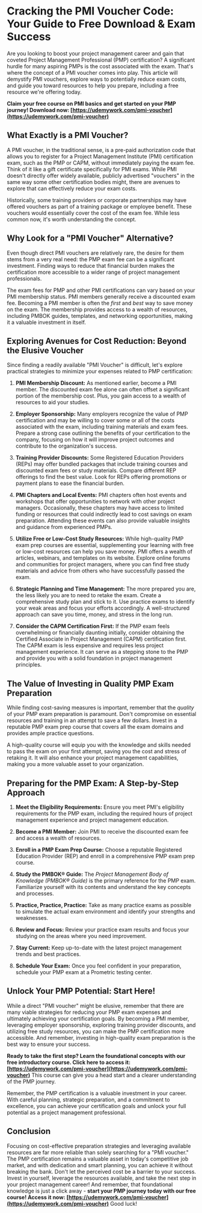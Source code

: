 # Cracking the PMI Voucher Code: Your Guide to Free Download & Exam Success

Are you looking to boost your project management career and gain that coveted Project Management Professional (PMP) certification? A significant hurdle for many aspiring PMPs is the cost associated with the exam. That's where the concept of a PMI voucher comes into play. This article will demystify PMI vouchers, explore ways to potentially reduce exam costs, and guide you toward resources to help you prepare, including a free resource we're offering today.

**Claim your free course on PMI basics and get started on your PMP journey! Download now: [https://udemywork.com/pmi-voucher](https://udemywork.com/pmi-voucher)**

## What Exactly is a PMI Voucher?

A PMI voucher, in the traditional sense, is a pre-paid authorization code that allows you to register for a Project Management Institute (PMI) certification exam, such as the PMP or CAPM, without immediately paying the exam fee. Think of it like a gift certificate specifically for PMI exams. While PMI doesn't directly offer widely available, publicly advertised "vouchers" in the same way some other certification bodies might, there are avenues to explore that can effectively reduce your exam costs.

Historically, some training providers or corporate partnerships may have offered vouchers as part of a training package or employee benefit. These vouchers would essentially cover the cost of the exam fee.  While less common now, it's worth understanding the concept.

## Why Look for a "PMI Voucher" Alternative?

Even though direct PMI vouchers are relatively rare, the desire for them stems from a very real need: the PMP exam fee can be a significant investment. Finding ways to reduce that financial burden makes the certification more accessible to a wider range of project management professionals.

The exam fees for PMP and other PMI certifications can vary based on your PMI membership status. PMI members generally receive a discounted exam fee.  Becoming a PMI member is often the *first* and *best* way to save money on the exam.  The membership provides access to a wealth of resources, including PMBOK guides, templates, and networking opportunities, making it a valuable investment in itself.

## Exploring Avenues for Cost Reduction: Beyond the Elusive Voucher

Since finding a readily available "PMI Voucher" is difficult, let's explore practical strategies to minimize your expenses related to PMP certification:

1.  **PMI Membership Discount:** As mentioned earlier, become a PMI member. The discounted exam fee alone can often offset a significant portion of the membership cost. Plus, you gain access to a wealth of resources to aid your studies.

2.  **Employer Sponsorship:** Many employers recognize the value of PMP certification and may be willing to cover some or all of the costs associated with the exam, including training materials and exam fees. Prepare a strong case outlining the benefits of your certification to the company, focusing on how it will improve project outcomes and contribute to the organization's success.

3.  **Training Provider Discounts:** Some Registered Education Providers (REPs) may offer bundled packages that include training courses and discounted exam fees or study materials. Compare different REP offerings to find the best value. Look for REPs offering promotions or payment plans to ease the financial burden.

4.  **PMI Chapters and Local Events:** PMI chapters often host events and workshops that offer opportunities to network with other project managers. Occasionally, these chapters may have access to limited funding or resources that could indirectly lead to cost savings on exam preparation. Attending these events can also provide valuable insights and guidance from experienced PMPs.

5.  **Utilize Free or Low-Cost Study Resources:** While high-quality PMP exam prep courses are essential, supplementing your learning with free or low-cost resources can help you save money. PMI offers a wealth of articles, webinars, and templates on its website. Explore online forums and communities for project managers, where you can find free study materials and advice from others who have successfully passed the exam.

6.  **Strategic Planning and Time Management:** The more prepared you are, the less likely you are to need to retake the exam. Create a comprehensive study plan and stick to it. Use practice exams to identify your weak areas and focus your efforts accordingly. A well-structured approach can save you time, money, and stress in the long run.

7.  **Consider the CAPM Certification First:** If the PMP exam feels overwhelming or financially daunting initially, consider obtaining the Certified Associate in Project Management (CAPM) certification first. The CAPM exam is less expensive and requires less project management experience. It can serve as a stepping stone to the PMP and provide you with a solid foundation in project management principles.

## The Value of Investing in Quality PMP Exam Preparation

While finding cost-saving measures is important, remember that the *quality* of your PMP exam preparation is paramount. Don't compromise on essential resources and training in an attempt to save a few dollars. Invest in a reputable PMP exam prep course that covers all the exam domains and provides ample practice questions.

A high-quality course will equip you with the knowledge and skills needed to pass the exam on your first attempt, saving you the cost and stress of retaking it. It will also enhance your project management capabilities, making you a more valuable asset to your organization.

## Preparing for the PMP Exam: A Step-by-Step Approach

1.  **Meet the Eligibility Requirements:** Ensure you meet PMI's eligibility requirements for the PMP exam, including the required hours of project management experience and project management education.

2.  **Become a PMI Member:** Join PMI to receive the discounted exam fee and access a wealth of resources.

3.  **Enroll in a PMP Exam Prep Course:** Choose a reputable Registered Education Provider (REP) and enroll in a comprehensive PMP exam prep course.

4.  **Study the PMBOK® Guide:** The *Project Management Body of Knowledge (PMBOK® Guide)* is the primary reference for the PMP exam. Familiarize yourself with its contents and understand the key concepts and processes.

5.  **Practice, Practice, Practice:** Take as many practice exams as possible to simulate the actual exam environment and identify your strengths and weaknesses.

6.  **Review and Focus:** Review your practice exam results and focus your studying on the areas where you need improvement.

7.  **Stay Current:** Keep up-to-date with the latest project management trends and best practices.

8.  **Schedule Your Exam:** Once you feel confident in your preparation, schedule your PMP exam at a Prometric testing center.

## Unlock Your PMP Potential:  Start Here!

While a direct "PMI voucher" might be elusive, remember that there are many viable strategies for reducing your PMP exam expenses and ultimately achieving your certification goals. By becoming a PMI member, leveraging employer sponsorship, exploring training provider discounts, and utilizing free study resources, you can make the PMP certification more accessible. And remember, investing in high-quality exam preparation is the best way to ensure your success.

**Ready to take the first step?  Learn the foundational concepts with our free introductory course. Click here to access it: [https://udemywork.com/pmi-voucher](https://udemywork.com/pmi-voucher)** This course can give you a head start and a clearer understanding of the PMP journey.

Remember, the PMP certification is a valuable investment in your career. With careful planning, strategic preparation, and a commitment to excellence, you can achieve your certification goals and unlock your full potential as a project management professional.

## Conclusion

Focusing on cost-effective preparation strategies and leveraging available resources are far more reliable than solely searching for a "PMI voucher." The PMP certification remains a valuable asset in today's competitive job market, and with dedication and smart planning, you can achieve it without breaking the bank. Don't let the perceived cost be a barrier to your success. Invest in yourself, leverage the resources available, and take the next step in your project management career! And remember, that foundational knowledge is just a click away - **start your PMP journey today with our free course! Access it now: [https://udemywork.com/pmi-voucher](https://udemywork.com/pmi-voucher)** Good luck!
